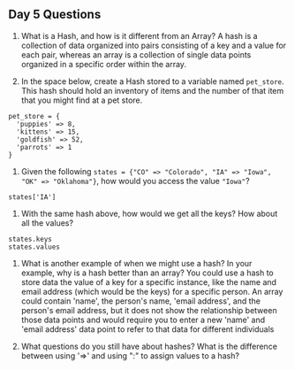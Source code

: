 ## Day 5 Questions

1. What is a Hash, and how is it different from an Array?
A hash is a collection of data organized into pairs consisting of a key and a value for each pair, whereas an array is a collection of single data points organized in a specific order within the array.

1. In the space below, create a Hash stored to a variable named `pet_store`.  This hash should hold an inventory of items and the number of that item that you might find at a pet store.
```
pet_store = {
  'puppies' => 8,
  'kittens' => 15,
  'goldfish' => 52,
  'parrots' => 1
}
```

1. Given the following `states = {"CO" => "Colorado", "IA" => "Iowa", "OK" => "Oklahoma"}`, how would you access the value `"Iowa"`?
```
states['IA']
```
1. With the same hash above, how would we get all the keys?  How about all the values?
```
states.keys
states.values
```
1. What is another example of when we might use a hash?  In your example, why is a hash better than an array?
You could use a hash to store data the value of a key for a specific instance, like the name and email address (which would be the keys) for a specific person. An array could contain 'name', the person's name, 'email address', and the person's email address, but it does not show the relationship between those data points and would require you to enter a new 'name' and 'email address' data point to refer to that data for different individuals

1. What questions do you still have about hashes?
What is the difference between using '=>' and using ":" to assign values to a hash?
